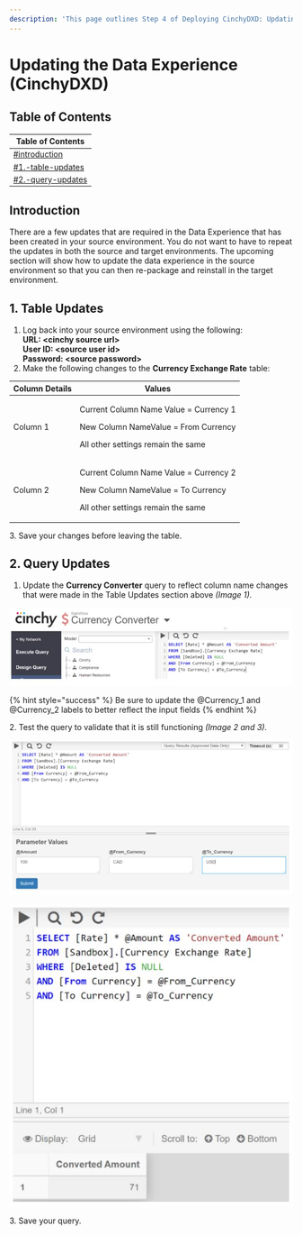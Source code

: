 ```yaml
---
description: 'This page outlines Step 4 of Deploying CinchyDXD: Updating the Data Experience'
---
```


# Updating the Data Experience (CinchyDXD)

## Table of Contents

| Table of Contents                                                                         |
| ----------------------------------------------------------------------------------------- |
| [#introduction](updating-the-data-experience-cinchydxd.md#introduction "mention")         |
| [#1.-table-updates](updating-the-data-experience-cinchydxd.md#1.-table-updates "mention") |
| [#2.-query-updates](updating-the-data-experience-cinchydxd.md#2.-query-updates "mention") |

## Introduction

There are a few updates that are required in the Data Experience that has been created in your source environment. You do not want to have to repeat the updates in both the source and target environments. The upcoming section will show how to update the data experience in the source environment so that you can then re-package and reinstall in the target environment.

## 1. Table Updates

1. Log back into your source environment using the following:\
   **URL: \<cinchy source url>** \
   **User ID: \<source user id>**\
   **Password: \<source password>**
2. Make the following changes to the **Currency Exchange Rate** table:

| Column Details | Values                                                                                                                                |
| -------------- | ------------------------------------------------------------------------------------------------------------------------------------- |
| Column 1       | <p>Current Column Name Value = Currency 1</p><p>New Column NameValue = From Currency<br></p><p>All other settings remain the same</p> |
| Column 2       | <p>Current Column Name Value = Currency 2</p><p>New Column NameValue = To Currency<br></p><p>All other settings remain the same</p>   |

3\. Save your changes before leaving the table.

## 2. Query Updates

1. Update the **Currency Converter** query to reflect column name changes that were made in the Table Updates section above _(Image 1)._

![Image 1: Step 1](<../../../.gitbook/assets/image (456).png>)

{% hint style="success" %}
Be sure to update the @Currency\_1 and @Currency\_2 labels to better reflect the input fields
{% endhint %}

2\. Test the query to validate that it is still functioning _(Image 2 and 3)._

![Image 2: Step 2](<../../../.gitbook/assets/image (705).png>)

![Image 3: Step 2](<../../../.gitbook/assets/image (241).png>)

3\. Save your query.
